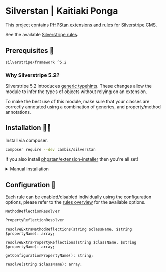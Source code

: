 # Silverstan | Kaitiaki Ponga

This project contains [PHPStan extensions and rules](https://github.com/phpstan/phpstan) for [Silverstripe CMS](https://github.com/silverstripe).

See the available [Silverstripe rules](docs/rules_overview.md).

## Prerequisites 🦺

```sh
silverstripe/framework ^5.2
```

### Why Silverstripe 5.2?

Silverstripe 5.2 introduces [generic typehints](https://docs.silverstripe.org/en/5/changelogs/beta/5.2.0-beta1/#generics). These changes allow the module to infer the types of objects without relying on an extension.

To make the best use of this module, make sure that your classes are correctly annotated using a combination of generics, and property/method annotations.

## Installation 👷‍♀️

Install via composer.

```sh
composer require --dev cambis/silverstan
```

If you also install [phpstan/extension-installer](https://github.com/phpstan/extension-installer) then you're all set!

<details>
  <summary>Manual installation</summary>

If you don't want to use `phpstan/extension-installer`, include extension.neon in your project's PHPStan config:

```neon
includes:
    - vendor/cambis/silverstan/extension.neon
```

</details>

## Configuration 🚧

Each rule can be enabled/disabled individually using the configuration options, please refer to the [rules overview](docs/rules_overview.md) for the available options.

`MethodReflectionResolver`

`PropertyReflectionResolver`

`resolveExtraMethodReflections(string $className, $string $propertyName): array;`

`resolveExtraPropertyReflections(string $className, $string $propertyName): array;`

`getConfigurationPropertyName(): string;`

`resolve(string $className): array;`
